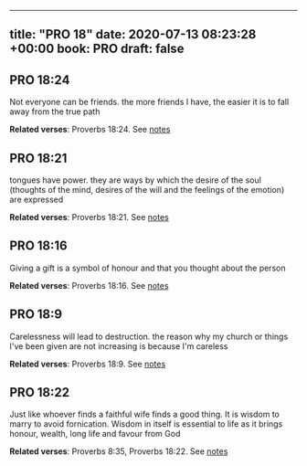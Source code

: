 
---
title: "PRO 18"
date: 2020-07-13 08:23:28 +00:00
book: PRO
draft: false
---

## PRO 18:24

Not everyone can be friends. the more friends I have, the easier it is to fall away from the true path

**Related verses**: Proverbs 18:24. See [notes](https://my.bible.com/notes/3472653932634562780)


## PRO 18:21

tongues have power. they are ways by which the desire of the soul (thoughts of the mind, desires of the will and the feelings of the emotion) are expressed

**Related verses**: Proverbs 18:21. See [notes](https://my.bible.com/notes/3472652054987268303)


## PRO 18:16

Giving a gift is a symbol of honour and that you thought about the person

**Related verses**: Proverbs 18:16. See [notes](https://my.bible.com/notes/3472649779166306496)


## PRO 18:9

Carelessness will lead to destruction. the reason why my church or things I've been given are not increasing is because I'm careless

**Related verses**: Proverbs 18:9. See [notes](https://my.bible.com/notes/3472637284963836004)


## PRO 18:22

Just like whoever finds a faithful wife finds a good thing. It is wisdom to marry to avoid fornication. Wisdom in itself is essential to life as it brings honour, wealth, long life and favour from God

**Related verses**: Proverbs 8:35, Proverbs 18:22. See [notes](https://my.bible.com/notes/3464163038411350545)

